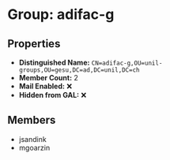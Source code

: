 # Group: adifac-g

## Properties

- **Distinguished Name:** `CN=adifac-g,OU=unil-groups,OU=gesu,DC=ad,DC=unil,DC=ch`
- **Member Count:** 2
- **Mail Enabled:** ❌
- **Hidden from GAL:** ❌

## Members

- jsandink
- mgoarzin
